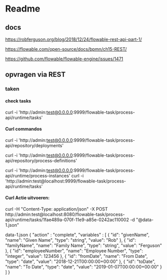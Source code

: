 # Readme

## docs
https://robferguson.org/blog/2018/12/24/flowable-rest-api-part-1/


https://flowable.com/open-source/docs/bpmn/ch15-REST/


https://github.com/flowable/flowable-engine/issues/1471



## opvragen via REST

### taken
#### check tasks
curl -i 'http://admin:test@0.0.0.0:9999/flowable-task/process-api/runtime/tasks'


#### Curl commandos

curl -i 'http://admin:test@0.0.0.0:9999/flowable-task/process-api/repository/deployments'

curl -i 'http://admin:test@0.0.0.0:9999/flowable-task/process-api/repository/process-definitions'

curl -i 'http://admin:test@0.0.0.0:9999/flowable-task/process-api/runtime/process-instances'
curl -i 'http://admin:test@localhost:9999/flowable-task/process-api/runtime/tasks'

#### Curl Actie uitvoeren:
 
curl -H "Content-Type: application/json" 
     -X POST http://admin:test@localhost:8080/flowable-task/process-api/runtime/tasks/1fae489a-070f-11e9-a85e-0242ac110002
     -d "@data-1.json"

data-1.json
{
  "action" : "complete",
  "variables" : [
    {
        "id": "givenName",
        "name": "Given Name",
        "type": "string",
        "value": "Rob"
    },
    {
        "id": "familyName",
        "name": "Family Name",
        "type": "string",
        "value": "Ferguson"
    },
    {
        "id": "employeeNumber",
        "name": "Employee Number",
        "type": "integer",
        "value": 123456
    },
    {
        "id": "fromDate",
        "name": "From Date",
        "type": "date",
        "value": "2018-12-21T00:00:00+00:00"
    },
    {
        "id": "toDate",
        "name": "To Date",
        "type": "date",
        "value": "2019-01-07T00:00:00+00:00"
    }
  ]
}
